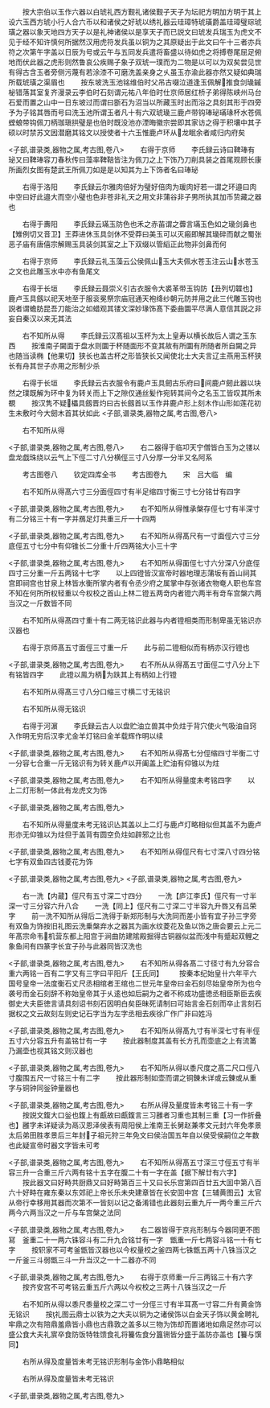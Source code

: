 <!-- { "loadSidebar": true } -->
　　按大宗伯以玉作六器以白琥礼西方觐礼诸侯觐子天子为坛祀方明加方明于其上设六玉西方琥小行人合六币以和诸侯之好琥以绣礼器云珪璋特琥璜爵盖珪璋璧琮琥璜之器以象天地四方天子以是礼神诸侯以是享天子而已説文曰琥发兵瑞玉为虎文不见于经不知许慎何所据然汉用虎符发兵虽以铜为之其原疑出于此文曰午十三者亦兵符之次第午字盖以日辰为号或云午与五同发兵遣将畜盛以待如虎之将搏卷尾屈足俯地而伏此器之虎形则然鲁哀公疾赐子象子双琥一璞而为二物是以可以为双矣尝见世有得古含玉者旁侧污蔑有若涂漆不可磨洗盖亲身之乆虽玉亦渝此器亦然又疑如典瑞所载琥璜之渠眉也
　　按东坡洗玉池铭维伯时父吊古啜泣道逢玉佩解推食剑璏鏚柲错落其室复齐漫录云李伯时石刻谓元祐八年伯时仕京师居红桥子弟得陈峡州马台石爱而置之山中一日东坡过而谓曰斵石为沼当以所藏玉时出而浴之具刻其形于四旁予为子铭其唇而号曰洗玉池所谓玉者凡十有六双琥璏三鹿卢带钩琫珌璊瑑杯水苍佩螳蜋带钩佩刀柄珈瑱拱璧是也伯时既没池亦湮晦徽宗尝即其家访之得于积壤中其子硕以时禁苏文因潜磨其铭文以授使者十六玉惟鹿卢环从龙眠余者咸归内府矣







<子部,谱录类,器物之属,考古图,卷八>
　　右得于京师
　　李氏録云诗曰鞞琫有珌又曰鞞琫容刀春秋传曰藻率鞞鞛皆注为佩刀之上下饰乃刀削具装之首尾观顾长康所画烈女图有楚武王所佩刀如是是以知其为上下饰者名曰琫珌



















　　右得于洛阳
　　李氏録云尔雅肉倍好为璧好倍肉为瑗肉好若一谓之环邉曰肉中空曰好此邉大而空小璧也色非苍非礼天之用文非蒲谷非子男所执其加币贽藏之器也












　　右得于夀阳
　　李氏録云璊玉防色也禾之赤苖谓之虋言璊玉色如之璏剑鼻也【雉例切又音卫】王莽进休玉具剑休不受莽曰美玉可以灭瘢即解其璏碎而献之蜀张恶子庙有唐僖宗解赐玉具装剑其室之上下双缀以管縚正此物非剑鼻而何










　　右得于京师
　　李氏録云礼玉藻云公侯佩山玉大夫佩水苍玉注云山水苍玉之文也此雕玉水中亦有鱼尾文













　　右得于长垣
　　李氏録云聂崇义引古衣服令大裘革带玉钩防【丑列切韘也】鹿卢玉具劔以祀天地至于服衮冕祭宗庙冠通天袍绛纱朝元防并用之此三代雕玉钩也説者谓蟾肪昆吾刀能治之如蜡观其镂文深妙瑑饰髙下委曲圜平尽满人意信其説之非妄自秦汉以来无其法










　　右不知所从得
　　李氏録云汉髙祖以玉杯为太上皇寿以横长故后人谓之玉东西
　　按淮南子闚面于盘水则圜于杯随面形不变其故有所圜有所随者所自闚之异也随当读椭【他果切】狭长也盖古杯之形皆狭长又闻使北士大夫言辽主燕用玉杯狭长有舟其世子亦用之形制少杀









　　右得于长垣
　　李氏録云古衣服令有鹿卢玉具劒古乐府曰间鹿卢劒此器以块然之璞既解为环中复为转关而上下之隙仅通丝髪作宛转其间今之名玉工皆叹其所未覩
　　按汉隽不疑櫑具劔晋灼曰古长劔首以玉作井鹿卢形上刻木作山形如莲花初生未敷时今大劒木首其状如此
<子部,谱录类,器物之属,考古图,卷八>








　　右不知所从得







<子部,谱录类,器物之属,考古图,卷八>
　　右二器得于临卭天宁僧皆白玉为之镂以盘龙戯珠绕以云气上下俓二寸八分横俓三寸八分厚一分半又名阿系












　　考古图卷八
　　钦定四库全书
　　考古图卷九
　　宋　吕大临　编













　　右不知所从得髙六寸三分面俓四寸有半足缩四寸衡三寸七分铭廿有四字














<子部,谱录类,器物之属,考古图,卷九>
　　右不知所从得惟承槃存俓七寸有半深寸有二分铭三十有一字并鴈足灯共重三斤一十四两














<子部,谱录类,器物之属,考古图,卷九>
　　右不知所从得髙尺有一寸面俓六寸三分底俓五寸七分中有仰锥长二分重十斤四两铭大小三十字














<子部,谱录类,器物之属,考古图,卷九>
　　右不知所从得面俓七寸六分深八分底俓四寸三分重一斤五两铭十七字
　　以上四镫皆汉宣帝时器地理志蒲坂有首山祠其宫即祠宫也甘泉上林皆水衡所掌内者有令丞少府之属掌中存张诸衣物奄人职也车宫不知在何所所权轻重以今权校之首山上林二镫五两竒内者镫六两半有竒车宫槃六两当汉之一斤数皆不同

















　　右不知所从得髙四寸重十有二两无铭识此器与内者镫相类而形制卑虽无铭识亦汉器也














　　右得于京师髙五寸面俓三寸重一斤
　　此与前二镫相似而有柄亦汉行镫也






<子部,谱录类,器物之属,考古图,卷九>
　　右不所从从得髙五寸面俓二寸八分上下有铭皆四字
　　此镫以鳯为柄为趺其上有柄如上行镫





















　　右不知所从得髙三寸八分口缩三寸横二寸无铭识















　　右不知所从得无铭识















　　右得于河濵
　　李氏録云古人以盘贮油立兽其中负炷于背穴使火气吸油自窍入作明无穷后汉李尤金羊灯铭曰金羊载辉作明以续




<子部,谱录类,器物之属,考古图,卷九>
　　右不知所从得髙七分俓缩四寸半衡二寸一分容七合重一斤无铭识有为转关鹿卢以开阖盖上贮油有仰锥以为炷













<子部,谱录类,器物之属,考古图,卷九>
　　右不知所从得量度未考铭四字
　　以上二灯形制一体此有龙虎文为饰














<子部,谱录类,器物之属,考古图,卷九>








　　右不知所从得量度未考无铭识亾其盖以上二灯与鹿卢灯略相似但其盖不为鹿卢形亦无仰锥以为炷但于盖背有圆空负炷如辟邪之比也





<子部,谱录类,器物之属,考古图,卷九>
　　右不知所从得俓尺有七寸深八寸四分铭七字有双鱼四古钱菱花为饰














<子部,谱录类,器物之属,考古图,卷九>
<子部,谱录类,器物之属,考古图,卷九>








　　右一洗【内蔵】俓尺有五寸深二寸四分
　　一洗【庐江李氏】俓尺有一寸半深一寸三分容六升八合
　　一洗【同上】俓尺有二寸深二寸半容九升唇又有吕荣字
　　前一洗不知所从得后二洗得于新郑形制与大洗同而差小皆有宜子孙三字旁有双鱼为饰按旧礼图云洗乗槃弃水之器其为画水纹菱花及鱼以饰之唐会要云上元二年髙宗命韦机营东都上阳宫于涧曲防建隂殿掘得古铜器似盆而浅中有蹙起双鲤之象鱼间有四篆字长宜子孙与此器同皆汉洗也













<子部,谱录类,器物之属,考古图,卷九>
　　右不知所从得各髙二寸径寸有九分容合重六两铭一百有二字又有三字曰平阳斤【王氏同】
　　按秦本纪始皇卄六年平六国号皇帝一法度衡石丈尺丞相绾者王绾也二世元年皇帝曰金石刻尽始皇帝所为也今袭号而金石刻辞不称始皇帝其于乆逺也如后嗣为之者不称成功盛徳丞相臣斯臣去疾御史大夫臣徳言请具刻诏书刻石因明白矣臣昧死请制曰可始言金石刻而卒止言刻石据权之文云故刻左则史记石字当为左字丞相去疾徐广作广非曰姓冯






<子部,谱录类,器物之属,考古图,卷九>
　　右不知所从得髙九寸有半深七寸有半俓五寸六分容五升有盖铭廿有一字
　　按此器制度其盖有长方孔而壶底之上有流筩乃漏壶也视其铭文则汉器也












<子部,谱录类,器物之属,考古图,卷九>
　　右不知所从得以黍尺度之髙二尺口俓八寸腹围五尺一寸铭三十有二字
　　按此器形制如壶而谓之铜錬未详或云錬或从重字与铜钟同釡钟量器也












<子部,谱录类,器物之属,考古图,卷九>
　　右所从得及量度皆未考铭三十有一字
　　按説文鍑大口釡也鍑上有甗故曰甗鍑言三习雝者习重也其制三重【习一作折叠也】雝字未详疑读为鬲汉恩泽侯表有周阳侯上淮南王长舅赵兼孝文元封六年免孝景太后弟田胜孝景后三年封子祖元狩三年免文曰侯治国五年自以侯受侯嗣位之年数也此疑宣帝时器文字皆未可考









<子部,谱录类,器物之属,考古图,卷九>
　　右不知所从得髙五寸深三寸俓五寸有半容三升一合重三斤六两有铭十五字在腹二十有一字在盖【据下解廿有六字】
　　按此器文曰好畤共厨鼎又曰好畤第百三十又曰长乐宫第四百廿五大囬中第八百六十好畤在雍东秦以东郊祀上帝长乐未央建章皆在长安囬中宫【三辅黄图云】太官从帝行幸移用其器而次第不一皆刻以记之备淆错也此器刻云重九斤一两今重三斤六两今六两当汉之一斤与车宫槃之法同







<子部,谱录类,器物之属,考古图,卷九>
　　右二器皆得于京兆形制与今器同更不图冩　釜重二十一两六铢容斗有二升九合铭廿有一字　甑重一斤七两容斗铭一十有七字
　　按轵家不可考釜甑皆汉器也以今权量校之釜四两七铢甑五两十八铢当汉之一斤釜三斗弱甑三斗一升当汉之一十二器亦不同










<子部,谱录类,器物之属,考古图,卷九>
　　右得于京师重一斤三两铭三十有六字
　　按齐安宫不可考铭云重五斤六两以今权校之三两十八铢当汉之一斤





















　　右不知所从得以黍尺黍量校之深二寸一分俓三寸有半耳髙一寸容二升有黄金饰无铭识
　　按礼图云鼎士以铁为之大夫以铜为之诸侯饰以白金天子饰以黄金聘礼牢鼎之次有陪鼎羞鼎皆小鼎也古鼎敦之盖多以三物为饰却而置诸地如鼎足然亦可以盛公食大夫礼賔卒食防饭特牲馈食礼将籑佐食分簋铏皆分盛于盖防亦盖也【籑与馔同】









　　右所从得及度量皆未考无铭识形制与金饰小鼎略相似














　　右所从得及度量皆未考无铭识







<子部,谱录类,器物之属,考古图,卷九>








